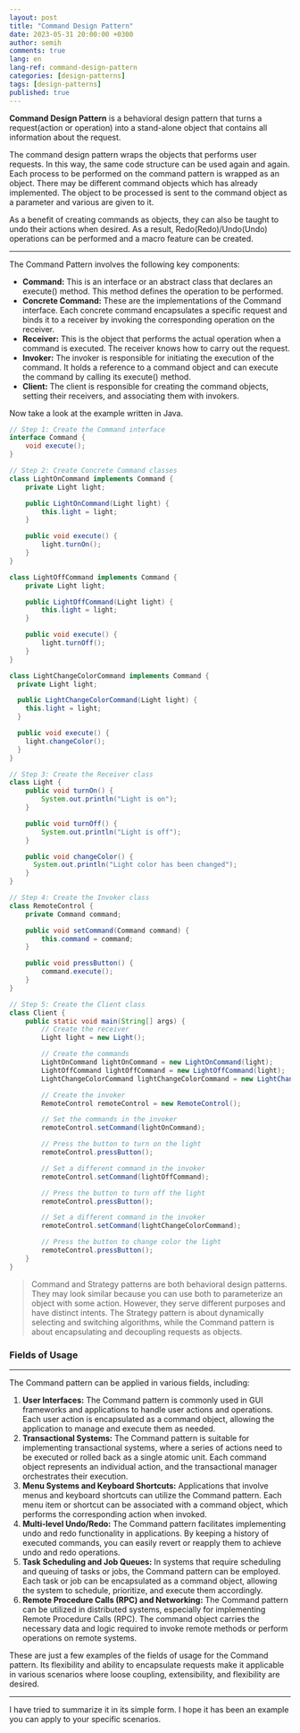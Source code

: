 ```yaml
---
layout: post
title: "Command Design Pattern"
date: 2023-05-31 20:00:00 +0300
author: semih
comments: true
lang: en
lang-ref: command-design-pattern
categories: [design-patterns]
tags: [design-patterns]
published: true
---
```

**Command Design Pattern** is a behavioral design pattern that turns a request(action or operation) into a stand-alone object that contains all information about the request.

The command design pattern wraps the objects that performs user requests. In this way, the same code structure can be used again and again. Each process to be performed on the command pattern is wrapped as an object.
There may be different command objects which has already implemented. The object to be processed is sent to the command object as a parameter and various are given to it.

As a benefit of creating commands as objects, they can also be taught to undo their actions when desired. As a result, Redo(Redo)/Undo(Undo) operations can be performed and a macro feature can be created.

---

The Command Pattern involves the following key components:
- **Command:** This is an interface or an abstract class that declares an execute() method. This method defines the operation to be performed.
- **Concrete Command:** These are the implementations of the Command interface. Each concrete command encapsulates a specific request and binds it to a receiver by invoking the corresponding operation on the receiver.
- **Receiver:** This is the object that performs the actual operation when a command is executed. The receiver knows how to carry out the request.
- **Invoker:** The invoker is responsible for initiating the execution of the command. It holds a reference to a command object and can execute the command by calling its execute() method.
- **Client:** The client is responsible for creating the command objects, setting their receivers, and associating them with invokers.

Now take a look at the example written in Java.

```java
// Step 1: Create the Command interface
interface Command {
    void execute();
}

// Step 2: Create Concrete Command classes
class LightOnCommand implements Command {
    private Light light;

    public LightOnCommand(Light light) {
        this.light = light;
    }

    public void execute() {
        light.turnOn();
    }
}

class LightOffCommand implements Command {
    private Light light;

    public LightOffCommand(Light light) {
        this.light = light;
    }

    public void execute() {
        light.turnOff();
    }
}

class LightChangeColorCommand implements Command {
  private Light light;

  public LightChangeColorCommand(Light light) {
    this.light = light;
  }

  public void execute() {
    light.changeColor();
  }
}

// Step 3: Create the Receiver class
class Light {
    public void turnOn() {
        System.out.println("Light is on");
    }

    public void turnOff() {
        System.out.println("Light is off");
    }

    public void changeColor() {
      System.out.println("Light color has been changed");
    }
}

// Step 4: Create the Invoker class
class RemoteControl {
    private Command command;

    public void setCommand(Command command) {
        this.command = command;
    }

    public void pressButton() {
        command.execute();
    }
}

// Step 5: Create the Client class
class Client {
    public static void main(String[] args) {
        // Create the receiver
        Light light = new Light();

        // Create the commands
        LightOnCommand lightOnCommand = new LightOnCommand(light);
        LightOffCommand lightOffCommand = new LightOffCommand(light);
        LightChangeColorCommand lightChangeColorCommand = new LightChangeColorCommand(light);

        // Create the invoker
        RemoteControl remoteControl = new RemoteControl();

        // Set the commands in the invoker
        remoteControl.setCommand(lightOnCommand);

        // Press the button to turn on the light
        remoteControl.pressButton();

        // Set a different command in the invoker
        remoteControl.setCommand(lightOffCommand);

        // Press the button to turn off the light
        remoteControl.pressButton();

        // Set a different command in the invoker
        remoteControl.setCommand(lightChangeColorCommand);

        // Press the button to change color the light
        remoteControl.pressButton();
    }
}
```

> Command and Strategy patterns are both behavioral design patterns. They may look similar because you can use both to parameterize an object with some action. However, they serve different purposes and have distinct intents.
The Strategy pattern is about dynamically selecting and switching algorithms, while the Command pattern is about encapsulating and decoupling requests as objects.

### Fields of Usage

---
The Command pattern can be applied in various fields, including:

1. **User Interfaces:** The Command pattern is commonly used in GUI frameworks and applications to handle user actions and operations. Each user action is encapsulated as a command object, allowing the application to manage and execute them as needed.
2. **Transactional Systems:** The Command pattern is suitable for implementing transactional systems, where a series of actions need to be executed or rolled back as a single atomic unit. Each command object represents an individual action, and the transactional manager orchestrates their execution.
3. **Menu Systems and Keyboard Shortcuts:** Applications that involve menus and keyboard shortcuts can utilize the Command pattern. Each menu item or shortcut can be associated with a command object, which performs the corresponding action when invoked.
4. **Multi-level Undo/Redo:** The Command pattern facilitates implementing undo and redo functionality in applications. By keeping a history of executed commands, you can easily revert or reapply them to achieve undo and redo operations.
5. **Task Scheduling and Job Queues:** In systems that require scheduling and queuing of tasks or jobs, the Command pattern can be employed. Each task or job can be encapsulated as a command object, allowing the system to schedule, prioritize, and execute them accordingly.
6. **Remote Procedure Calls (RPC) and Networking:** The Command pattern can be utilized in distributed systems, especially for implementing Remote Procedure Calls (RPC). The command object carries the necessary data and logic required to invoke remote methods or perform operations on remote systems.

These are just a few examples of the fields of usage for the Command pattern. Its flexibility and ability to encapsulate requests make it applicable in various scenarios where loose coupling, extensibility, and flexibility are desired.

---

I have tried to summarize it in its simple form. I hope it has been an example you can apply to your specific scenarios.
